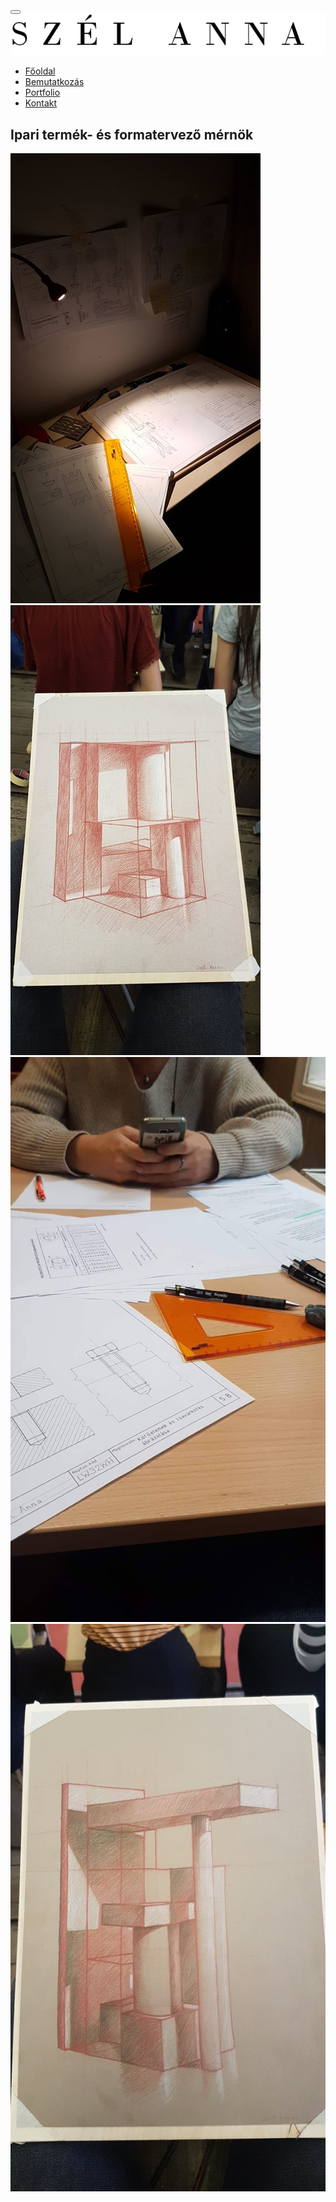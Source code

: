 <!DOCTYPE html>
<html lang="en">
   <head>
      <meta charset="utf-8">
      <meta http-equiv="X-UA-Compatible" content="IE=edge">
      <meta name="viewport" content="width=device-width, initial-scale=1">
      <meta name="description" content="">
      <meta name="author" content="">
      <title>Szél Anna</title>
      <!-- Css -->
      <link href="css/bootstrap.css" rel="stylesheet">
      <link href="css/lightbox.css" rel="stylesheet" type="text/css" media="all" />
      <link href="css/style.css" rel="stylesheet">
   </head>
   <body>
      <nav class="navbar navbar-default navbar-fixed-top">
         <div class="col-md-12">
            <div class="nav">
               <button class="btn-nav">
               <span class="icon-bar inverted top"></span>
               <span class="icon-bar inverted middle"></span>
               <span class="icon-bar inverted bottom"></span>
               </button>
            </div>
            <a class="navbar-brand" href="home.html">
            <img class="logo" src="img/logo.png" alt="logo">
            </a>
            <div class="nav-content hideNav hidden">
               <ul class="nav-list vcenter">
                  <li class="nav-item"><a class="item-anchor" href="home.html">Főoldal</a></li>
                  <li class="nav-item"><a class="item-anchor" href="about.html">Bemutatkozás</a></li>
                  <li class="nav-item"><a class="item-anchor" href="portfolio.html">Portfolio</a></li>
                  <li class="nav-item"><a class="item-anchor" href="bio.html">Kontakt</a></li>
               </ul>
            </div>
         </div>
      </nav>
      <!-- Header -->
      <div class="span12">
         <div class="col-md-6 no-gutter text-center fill">
            <h2 class="vcenter">Ipari termék- és formatervező mérnök</h2>
         </div>
         <div class="col-md-6 no-gutter text-center">
            <div id="header" data-speed="2" data-type="background">
               <div id="headslide" class="carousel slide" data-ride="carousel">
                  <div class="carousel-inner" role="listbox">
                     <div class="item active">
                        <img src="img/4.jpg" alt="Slide">
                     </div>
                     <div class="item">
                        <img src="img/3.jpg" alt="Slide">
                     </div>
                     <div class="item">
                        <img src="img/1.jpg" alt="Slide">
                     </div>
                     <div class="item">
                        <img src="img/2.jpg" alt="Slide">
                     </div>
                  </div>
               </div>
            </div>
         </div>
      </div>
      <div style="clear:both;"></div>
      <!-- script -->
      <script src="js/jquery.js"></script>
      <script src="js/bootstrap.min.js"></script>
      <script src="js/menu-color.js"></script>
      <script src="js/modernizr.js"></script>
      <script src="js/script.js"></script>
   </body>
</html>
